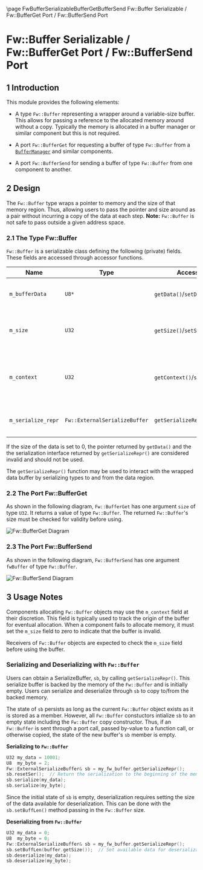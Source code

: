 \page FwBufferSerializableBufferGetBufferSend Fw::Buffer Serializable / Fw::BufferGet Port / Fw::BufferSend Port
# Fw::Buffer Serializable / Fw::BufferGet Port / Fw::BufferSend Port

## 1 Introduction

This module provides the following elements:

* A type `Fw::Buffer` representing a wrapper around a variable-size buffer. This allows for passing a reference to the
allocated memory around without a copy. Typically the memory is allocated in a buffer manager or similar component but 
this is not required.
* A port `Fw::BufferGet` for requesting a buffer of type `Fw::Buffer` from
a [`BufferManager`](../../../Svc/BufferManager/docs/sdd.md) and similar components.

* A port `Fw::BufferSend` for sending a buffer of type `Fw::Buffer` from one component to another.

## 2 Design

The `Fw::Buffer` type wraps a pointer to memory and the size of that memory region. Thus, allowing users to pass the
pointer and size around as a pair without incurring a copy of the data at each step. **Note:** `Fw::Buffer` is not safe
to pass outside a given address space.

### 2.1 The Type Fw::Buffer

`Fw::Buffer` is a serializable class defining the following (private) fields. These fields are accessed through accessor functions.

Name | Type | Accessors | Purpose
---- | ---- | --------- | -------
`m_bufferData` | `U8*` | `getData()`/`setData()`       | Pointer to the raw memory wrapped by this buffer
`m_size`       | `U32` | `getSize()`/`setSize()`       | Size of the raw memory region wrapped by this buffer
`m_context`    | `U32` | `getContext()`/`setContext()` | Context of buffer's origin. Used to track buffers created by [`BufferManager`](../../../Svc/BufferManager/docs/sdd.md)
`m_serialize_repr` | `Fw::ExternalSerializeBuffer` | `getSerializeRepr()` | Interface for serialization to internal buffer

If the size of the data is set to 0, the pointer returned by `getData()` and the the serialization interface returned by
`getSerializeRepr()` are considered invalid and should not be used.

The `getSerializeRepr()` function may be used to interact with the wrapped data buffer by serializing types to and from
the data region.


### 2.2 The Port Fw::BufferGet

As shown in the following diagram, `Fw::BufferGet` has one argument `size` of type `U32`. It returns a value of type
`Fw::Buffer`. The returned `Fw::Buffer`'s size must be checked for validity before using.

![`Fw::BufferGet` Diagram](img/BufferGetBDD.jpg "Fw::BufferGet Port")

### 2.3 The Port Fw::BufferSend

As shown in the following diagram, `Fw::BufferSend` has one argument `fwBuffer` of type `Fw::Buffer`.

![`Fw::BufferSend` Diagram](img/BufferSendBDD.jpg "Fw::BufferSend Port")

## 3 Usage Notes

Components allocating `Fw::Buffer` objects may use the `m_context` field at their discretion. This field is typically
used to track the origin of the buffer for eventual allocation. When a component fails to allocate memory, it must set
the `m_size` field to zero to indicate that the buffer is invalid.

Receivers of `Fw::Buffer` objects are expected to check the `m_size` field before using the buffer.

### Serializing and Deserializing with `Fw::Buffer`

Users can obtain a SerializeBuffer, `sb`, by calling `getSerializeRepr()`. This serialize buffer is backed by the memory
of the `Fw::Buffer` and is initially empty.  Users can serialize and deserialize through `sb` to copy to/from the backed
memory. 

The state of `sb` persists as long as the current `Fw::Buffer` object exists as it is stored as a member. However, all
`Fw::Buffer` constuctors intialize `sb` to an empty state including the `Fw::Buffer` copy constructor. Thus, if an
`Fw::Buffer` is sent through a port call, passed by-value to a function call, or otherwise copied, the state of the new
buffer's `sb` member is empty.

**Serializing to `Fw::Buffer`**
```c++
U32 my_data = 10001;
U8  my_byte = 2;
Fw::ExternalSerializeBuffer& sb = my_fw_buffer.getSerializeRepr();
sb.resetSer();  // Return the serialization to the beginning of the memory region
sb.serialize(my_data);
sb.serialize(my_byte);
```

Since the initial state of `sb` is empty, deserialization requires setting the size of the data available for
deserialization. This can be done with the `sb.setBuffLen()` method passing in the `Fw::Buffer` size.

**Deserializing from `Fw::Buffer`**
```c++
U32 my_data = 0;
U8  my_byte = 0;
Fw::ExternalSerializeBuffer& sb = my_fw_buffer.getSerializeRepr();
sb.setBuffLen(buffer.getSize());  // Set available data for deserialization to the whole memory region
sb.deserialize(my_data);
sb.deserialize(my_byte);
```
